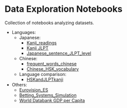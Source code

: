 # Data Exploration Notebooks

Collection of notebooks analyzing datasets.


* Languages:
  * Japanese:
    * [Kanji_readings](https://github.com/alberto-poncelas/data_exploration_notebooks/blob/master/Kanji_readings/kanji_readings.ipynb)
    * [Kanji JLPT](https://github.com/alberto-poncelas/data_exploration_notebooks/blob/master/Kanji_JLPT/kanji_JLPT.ipynb)
    * [Japanese_sentence_JLPT_level](https://github.com/alberto-poncelas/data_exploration_notebooks/blob/master/Japanese_sentence_JLPT_level/Japanese_sentence_JLPT_level.ipynb)
  * Chinese:
    * [frequent_words_chinese](https://github.com/alberto-poncelas/data_exploration_notebooks/blob/master/frequent_words_chinese/frequent_words_chinese.ipynb)
    * [Chinese_HSK_vocabulary](https://github.com/alberto-poncelas/data_exploration_notebooks/blob/master/Chinese_HSK_vocabulary/Chinese_HSK_vocabulary.ipynb)
  * Language comparison:
     * [HSKandJLPTkanji](https://github.com/alberto-poncelas/data_exploration_notebooks/blob/master/HSKandJLPTkanji/HSKandJLPTkanji.ipynb)
* Others:
  * [Eurovision_ES](https://github.com/alberto-poncelas/data_exploration_notebooks/blob/master/Eurovision_ES/Eurovision_ES.ipynb)
  * [Betting_Systems_Simulation](https://github.com/alberto-poncelas/data_exploration_notebooks/blob/master/Betting_Systems_Simulation/Betting_Systems_Simulation.ipynb)
  * [World Databank GDP per Capita](https://github.com/alberto-poncelas/data_exploration_notebooks/blob/master/worldbankdata/worldbankdata.ipynb)


